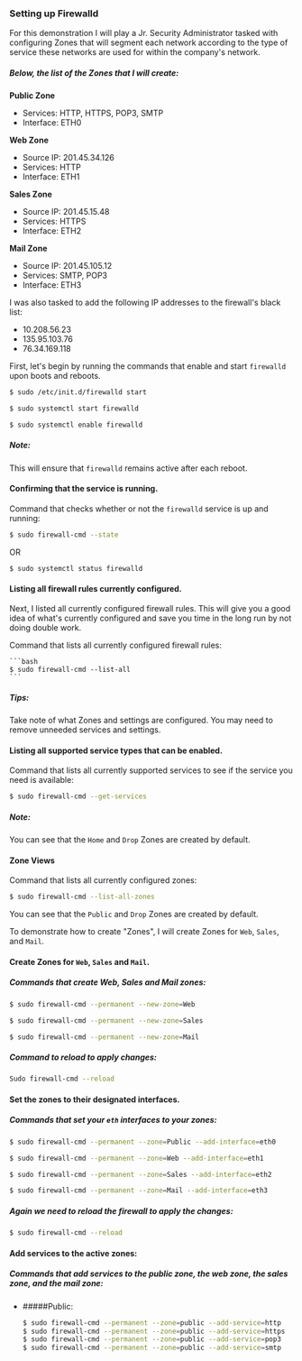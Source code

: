 ### Setting up Firewalld


For this demonstration I will play a Jr. Security Administrator tasked with configuring Zones that will segment each network according to the type of service these networks are used for within the company's network.

##### Below, the list of the Zones that I will create:


**Public Zone**

* Services: HTTP, HTTPS, POP3, SMTP
* Interface: ETH0



**Web Zone**

* Source IP: 201.45.34.126
* Services: HTTP
* Interface: ETH1



**Sales Zone**

* Source IP: 201.45.15.48
* Services: HTTPS
* Interface: ETH2



**Mail Zone**

* Source IP: 201.45.105.12
* Services: SMTP, POP3
* Interface: ETH3

I was also tasked to add the following IP addresses to the firewall's black list:

* 10.208.56.23
* 135.95.103.76
* 76.34.169.118


First, let's begin by running the commands that enable and start `firewalld` upon boots and reboots.

```bash
$ sudo /etc/init.d/firewalld start
```
```bash
$ sudo systemctl start firewalld
```
```bash
$ sudo systemctl enable firewalld
```

##### Note: 
This will ensure that `firewalld` remains active after each reboot.


#### Confirming that the service is running.


Command that checks whether or not the `firewalld` service is up and running:
 

```bash
$ sudo firewall-cmd --state
```
OR
```
$ sudo systemctl status firewalld
```


#### Listing all firewall rules currently configured.
 
Next, I listed all currently configured firewall rules. This will give you a good idea of what's currently configured and save you time in the long run by not doing double work.
 
Command that lists all currently configured firewall rules:
 
    ```bash
    $ sudo firewall-cmd --list-all
    ```
 
##### Tips: 

Take note of what Zones and settings are configured. You may need to remove unneeded services and settings.


#### Listing all supported service types that can be enabled.
 
Command that lists all currently supported services to see if the service you need is available:
 
```bash
$ sudo firewall-cmd --get-services
```
 
##### Note:

You can see that the `Home` and `Drop` Zones are created by default.


#### Zone Views
 
Command that lists all currently configured zones:
 
```bash
$ sudo firewall-cmd --list-all-zones
```

You can see that the `Public` and `Drop` Zones are created by default. 

To demonstrate how to create "Zones", I will create Zones for `Web`, `Sales`, and `Mail`.


#### Create Zones for `Web`, `Sales` and `Mail`.

 
##### Commands that create Web, Sales and Mail zones:
 
```bash
$ sudo firewall-cmd --permanent --new-zone=Web
```
```bash
$ sudo firewall-cmd --permanent --new-zone=Sales
```
```bash
$ sudo firewall-cmd --permanent --new-zone=Mail
```
 
##### Command to reload to apply changes:

```bash
Sudo firewall-cmd --reload
``` 

#### Set the zones to their designated interfaces.
 
##### Commands that set your `eth` interfaces to your zones:
 
```bash
$ sudo firewall-cmd --permanent --zone=Public --add-interface=eth0
```
```bash 
$ sudo firewall-cmd --permanent --zone=Web --add-interface=eth1
```
```bash
$ sudo firewall-cmd --permanent --zone=Sales --add-interface=eth2
```
```bash
$ sudo firewall-cmd --permanent --zone=Mail --add-interface=eth3
```
 
##### Again we need to reload the firewall to apply the changes:

```bash 
$ sudo firewall-cmd --reload
```

#### Add services to the active zones:
 
##### Commands that add services to the **public** zone, the **web** zone, the **sales** zone, and the **mail** zone:
 
- #####Public:
 
    ```bash
    $ sudo firewall-cmd --permanent --zone=public --add-service=http
    $ sudo firewall-cmd --permanent --zone=public --add-service=https
    $ sudo firewall-cmd --permanent --zone=public --add-service=pop3
    $ sudo firewall-cmd --permanent --zone=public --add-service=smtp
    ```


